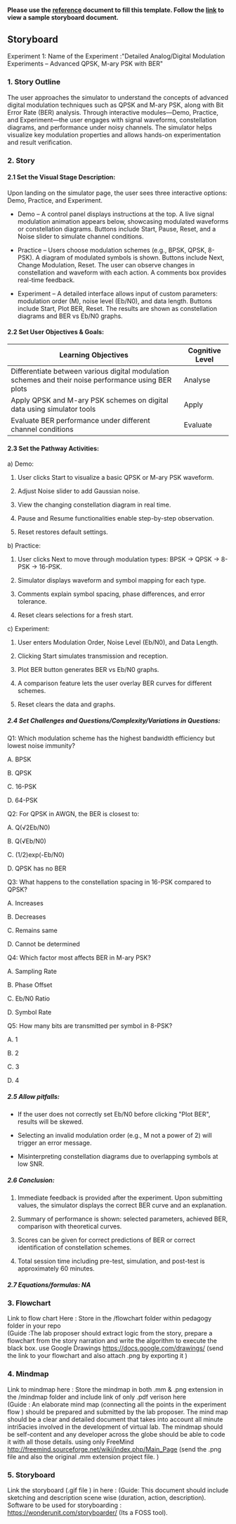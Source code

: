 #### Please use the [reference](https://github.com/virtual-labs/ph3-exp-dev-process/blob/main/storyboard/README.org) document to fill this template. Follow the [link](https://github.com/virtual-labs/ph3-exp-dev-process/tree/main/sample/storyboard) to view a sample storyboard document. 



## Storyboard

Experiment 1: Name of the Experiment :"Detailed Analog/Digital Modulation Experiments – Advanced QPSK, M-ary PSK with BER"
### 1. Story Outline

The user approaches the simulator to understand the concepts of advanced digital modulation techniques such as QPSK and M-ary PSK, along with Bit Error Rate (BER) analysis. Through interactive modules—Demo, Practice, and Experiment—the user engages with signal waveforms, constellation diagrams, and performance under noisy channels. The simulator helps visualize key modulation properties and allows hands-on experimentation and result verification.


### 2. Story
#### 2.1 Set the Visual Stage Description:
Upon landing on the simulator page, the user sees three interactive options: Demo, Practice, and Experiment.

* Demo – A control panel displays instructions at the top. A live signal modulation animation appears below, showcasing modulated waveforms or constellation diagrams. Buttons include Start, Pause, Reset, and a Noise slider to simulate channel conditions.

* Practice – Users choose modulation schemes (e.g., BPSK, QPSK, 8-PSK). A diagram of modulated symbols is shown. Buttons include Next, Change Modulation, Reset. The user can observe changes in constellation and waveform with each action. A comments box provides real-time feedback.

* Experiment – A detailed interface allows input of custom parameters: modulation order (M), noise level (Eb/N0), and data length. Buttons include Start, Plot BER, Reset. The results are shown as constellation diagrams and BER vs Eb/N0 graphs.


#### 2.2 Set User Objectives & Goals:
| Learning Objectives                                                                                  | Cognitive Level |
| ---------------------------------------------------------------------------------------------------- | --------------- |
| Differentiate between various digital modulation schemes and their noise performance using BER plots | Analyse         |
| Apply QPSK and M-ary PSK schemes on digital data using simulator tools                               | Apply           |
| Evaluate BER performance under different channel conditions                                          | Evaluate        |

#### 2.3 Set the Pathway Activities:

a) Demo:
1. User clicks Start to visualize a basic QPSK or M-ary PSK waveform.

2. Adjust Noise slider to add Gaussian noise.

3. View the changing constellation diagram in real time.

4. Pause and Resume functionalities enable step-by-step observation.

5. Reset restores default settings.

 b) Practice:

1. User clicks Next to move through modulation types: BPSK → QPSK → 8-PSK → 16-PSK.

2. Simulator displays waveform and symbol mapping for each type.

3. Comments explain symbol spacing, phase differences, and error tolerance.

4. Reset clears selections for a fresh start.

c) Experiment:

1. User enters Modulation Order, Noise Level (Eb/N0), and Data Length.

2. Clicking Start simulates transmission and reception.

3. Plot BER button generates BER vs Eb/N0 graphs.

4. A comparison feature lets the user overlay BER curves for different schemes.

5. Reset clears the data and graphs.


##### 2.4 Set Challenges and Questions/Complexity/Variations in Questions:

Q1: Which modulation scheme has the highest bandwidth efficiency but lowest noise immunity?

A. BPSK

B. QPSK

C. 16-PSK

D. 64-PSK

Q2: For QPSK in AWGN, the BER is closest to:

A. Q(√2Eb/N0)

B. Q(√Eb/N0)

C. (1/2)exp(-Eb/N0)

D. QPSK has no BER

Q3: What happens to the constellation spacing in 16-PSK compared to QPSK?

A. Increases

B. Decreases

C. Remains same

D. Cannot be determined

Q4: Which factor most affects BER in M-ary PSK?

A. Sampling Rate

B. Phase Offset

C. Eb/N0 Ratio

D. Symbol Rate

Q5: How many bits are transmitted per symbol in 8-PSK?

A. 1

B. 2

C. 3

D. 4
##### 2.5 Allow pitfalls:
* If the user does not correctly set Eb/N0 before clicking "Plot BER", results will be skewed.

* Selecting an invalid modulation order (e.g., M not a power of 2) will trigger an error message.

* Misinterpreting constellation diagrams due to overlapping symbols at low SNR.



##### 2.6 Conclusion:
1. Immediate feedback is provided after the experiment. Upon submitting values, the simulator displays the correct BER curve and an explanation.

2. Summary of performance is shown: selected parameters, achieved BER, comparison with theoretical curves.

3. Scores can be given for correct predictions of BER or correct identification of constellation schemes.

4. Total session time including pre-test, simulation, and post-test is approximately 60 minutes.


##### 2.7 Equations/formulas: NA

### 3. Flowchart
Link to flow chart Here : Store in the  /flowchart folder within pedagogy folder in your repo
<br>
(Guide :The lab proposer should extract logic from the story, prepare a flowchart from the story narration and write the algorithm to execute the black box.  use Google Drawings https://docs.google.com/drawings/ (send the link to your flowchart and also attach .png by exporting it )

### 4. Mindmap
 Link to mindmap here : Store the mindmap in both .mm & .png extension in the  /mindmap folder and include link of only .pdf verison here
 <br>
 (Guide : An elaborate mind map (connecting all the points in the experiment flow ) should be prepared and submitted by the lab proposer. The mind map should be a clear and detailed document that takes into account all minute intri5acies involved in the development of virtual lab. The mindmap should be self-content and any developer across the globe should be able to code it with all those details. using only FreeMind http://freemind.sourceforge.net/wiki/index.php/Main_Page (send the .png file and also the original .mm extension project file. )

### 5. Storyboard

Link the storyboard (.gif file ) in here :
(Guide: This document should include sketching and description scene wise (duration, action, description). Software to be used for storyboarding : https://wonderunit.com/storyboarder/ (Its a FOSS tool).
